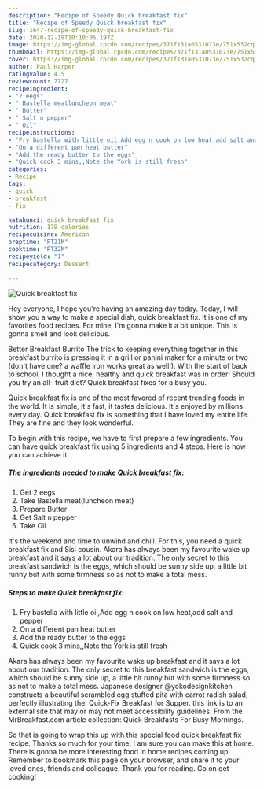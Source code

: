 ```yaml
---
description: "Recipe of Speedy Quick breakfast fix"
title: "Recipe of Speedy Quick breakfast fix"
slug: 1647-recipe-of-speedy-quick-breakfast-fix
date: 2020-12-18T10:10:06.197Z
image: https://img-global.cpcdn.com/recipes/371f131a0531073e/751x532cq70/quick-breakfast-fix-recipe-main-photo.jpg
thumbnail: https://img-global.cpcdn.com/recipes/371f131a0531073e/751x532cq70/quick-breakfast-fix-recipe-main-photo.jpg
cover: https://img-global.cpcdn.com/recipes/371f131a0531073e/751x532cq70/quick-breakfast-fix-recipe-main-photo.jpg
author: Paul Harper
ratingvalue: 4.5
reviewcount: 7727
recipeingredient:
- "2 eegs"
- " Bastella meatluncheon meat"
- " Butter"
- " Salt n pepper"
- " Oil"
recipeinstructions:
- "Fry bastella with little oil,Add egg n cook on low heat,add salt and pepper"
- "On a different pan heat butter"
- "Add the ready butter to the eggs"
- "Quick cook 3 mins,,Note the York is still fresh"
categories:
- Recipe
tags:
- quick
- breakfast
- fix

katakunci: quick breakfast fix 
nutrition: 179 calories
recipecuisine: American
preptime: "PT21M"
cooktime: "PT32M"
recipeyield: "1"
recipecategory: Dessert

---
```



![Quick breakfast fix](https://img-global.cpcdn.com/recipes/371f131a0531073e/751x532cq70/quick-breakfast-fix-recipe-main-photo.jpg)

Hey everyone, I hope you're having an amazing day today. Today, I will show you a way to make a special dish, quick breakfast fix. It is one of my favorites food recipes. For mine, I'm gonna make it a bit unique. This is gonna smell and look delicious.

Better Breakfast Burrito The trick to keeping everything together in this breakfast burrito is pressing it in a grill or panini maker for a minute or two (don&#39;t have one? a waffle iron works great as well!). With the start of back to school, I thought a nice, healthy and quick breakfast was in order! Should you try an all- fruit diet? Quick breakfast fixes for a busy you.

Quick breakfast fix is one of the most favored of recent trending foods in the world. It is simple, it's fast, it tastes delicious. It's enjoyed by millions every day. Quick breakfast fix is something that I have loved my entire life. They are fine and they look wonderful.


To begin with this recipe, we have to first prepare a few ingredients. You can have quick breakfast fix using 5 ingredients and 4 steps. Here is how you can achieve it.

<!--inarticleads1-->

##### The ingredients needed to make Quick breakfast fix:

1. Get 2 eegs
1. Take  Bastella meat(luncheon meat)
1. Prepare  Butter
1. Get  Salt n pepper
1. Take  Oil


It&#39;s the weekend and time to unwind and chill. For this, you need a quick breakfast fix and Sisi cousin. Akara has always been my favourite wake up breakfast and it says a lot about our tradition. The only secret to this breakfast sandwich is the eggs, which should be sunny side up, a little bit runny but with some firmness so as not to make a total mess. 

<!--inarticleads2-->

##### Steps to make Quick breakfast fix:

1. Fry bastella with little oil,Add egg n cook on low heat,add salt and pepper
1. On a different pan heat butter
1. Add the ready butter to the eggs
1. Quick cook 3 mins,,Note the York is still fresh


Akara has always been my favourite wake up breakfast and it says a lot about our tradition. The only secret to this breakfast sandwich is the eggs, which should be sunny side up, a little bit runny but with some firmness so as not to make a total mess. Japanese designer @yokodesignkitchen constructs a beautiful scrambled egg stuffed pita with carrot radish salad, perfectly illustrating the. Quick-Fix Breakfast for Supper. this link is to an external site that may or may not meet accessibility guidelines. From the MrBreakfast.com article collection: Quick Breakfasts For Busy Mornings. 

So that is going to wrap this up with this special food quick breakfast fix recipe. Thanks so much for your time. I am sure you can make this at home. There is gonna be more interesting food in home recipes coming up. Remember to bookmark this page on your browser, and share it to your loved ones, friends and colleague. Thank you for reading. Go on get cooking!
